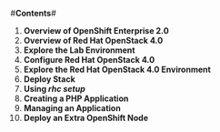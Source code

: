 #**Contents**#

1. **Overview of OpenShift Enterprise 2.0**
2. **Overview of Red Hat OpenStack 4.0**
3. **Explore the Lab Environment**
4. **Configure Red Hat OpenStack 4.0**
5. **Explore the Red Hat OpenStack 4.0 Environment**
5. **Deploy Stack**
6. **Using *rhc setup***
7. **Creating a PHP Application**
8. **Managing an Application**
9. **Deploy an Extra OpenShift Node**

<!--BREAK-->